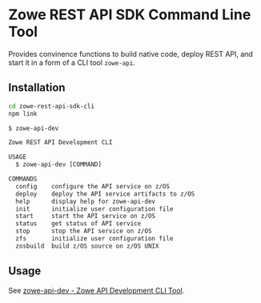 # Zowe REST API SDK Command Line Tool

Provides convinence functions to build native code, deploy REST API, and start it in a form of a CLI tool `zowe-api`.

## Installation

```bash
cd zowe-rest-api-sdk-cli
npm link
```

```txt
$ zowe-api-dev

Zowe REST API Development CLI

USAGE
  $ zowe-api-dev [COMMAND]

COMMANDS
  config    configure the API service on z/OS
  deploy    deploy the API service artifacts to z/OS
  help      display help for zowe-api-dev
  init      initialize user configuration file
  start     start the API service on z/OS
  status    get status of API service
  stop      stop the API service on z/OS
  zfs       initialize user configuration file
  zosbuild  build z/OS source on z/OS UNIX
```

## Usage

See [zowe-api-dev - Zowe API Development CLI Tool](/zowe-rest-api-sample-spring/docs/devtool.md).
